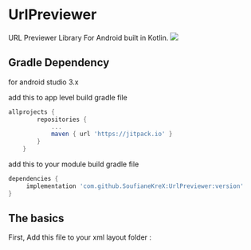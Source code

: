 # UrlPreviewer
URL Previewer Library For Android built in Kotlin.
[![](https://jitpack.io/v/SoufianeKreX/UrlPreviewer.svg)](https://jitpack.io/#SoufianeKreX/UrlPreviewer)


## Gradle Dependency

for android studio 3.x

add this to app level build gradle file

~~~gradle
allprojects {
		repositories {
			...
			maven { url 'https://jitpack.io' }
		}
	}
~~~


add this to your module build gradle file

~~~gradle
dependencies {
	 implementation 'com.github.SoufianeKreX:UrlPreviewer:version'
}
~~~

## The basics

First, Add this file to your xml layout folder :
